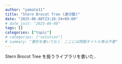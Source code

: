 ```yaml
---
author: "yamate11"
title: "Stern Brocot Tree (連分数)"
date: "2025-06-08T23:26:34+09:00"
# date_init: "2025-06-08"
tags: []
categories: ["topic"]
# categories: ["solution"]
# summary: "要約を書いておく．ここには問題タイトル等は不要" 
---
```


Stern Brocot Tree を扱うライブラリを書いた．

